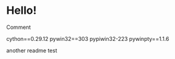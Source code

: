 # Hello!


Comment

cython==0.29.12
pywin32==303
pypiwin32-223
pywinpty==1.1.6


another readme test
